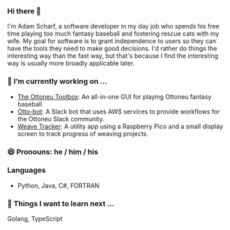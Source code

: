 ### Hi there 👋

I'm Adam Scharf, a software developer in my day job who spends his free time playing too much fantasy baseball and fostering rescue cats with my wife. My goal for software is to grant independence to users so they can have the tools they need to make good decisions. I'd rather do things the interesting way than the fast way, but that's because I find the interesting way is usually more broadly applicable later.

### 🔭 I’m currently working on ...
  - [The Ottoneu Toolbox](https://github.com/blue-shoes/ottoneu-toolbox): An all-in-one GUI for playing Ottoneu fantasy baseball
  - [Otto-bot](https://github.com/blue-shoes/Otto-bot): A Slack bot that uses AWS services to provide workflows for the Ottoneu Slack community.
  - [Weave Tracker](https://github.com/blue-shoes/weave-tracker): A utility app using a Raspberry Pico and a small display screen to track progress of weaving projects.

### 😄 Pronouns: he / him / his

### Languages
- Python, Java, C#, FORTRAN

### 🌱 Things I want to learn next ...
Golang, TypeScript

<!--
**blue-shoes/blue-shoes** is a ✨ _special_ ✨ repository because its `README.md` (this file) appears on your GitHub profile.

Here are some ideas to get you started:


- 🌱 I’m currently learning ...
- 👯 I’m looking to collaborate on ...
- 🤔 I’m looking for help with ...
- 💬 Ask me about ...
- 📫 How to reach me: ...
- 😄 Pronouns: ...
- ⚡ Fun fact: ...
-->
